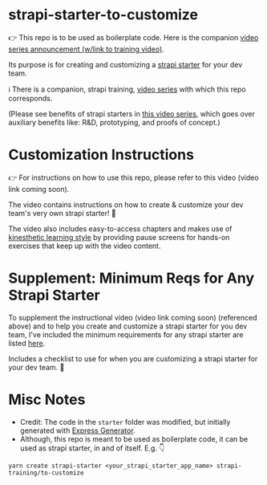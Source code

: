 # strapi-starter-to-customize

👉 This repo is to be used as boilerplate code.  Here is the companion [video series announcement (w/link to training video)](https://twitter.com/monico_moreno/status/1386834033179602946). 

Its purpose is for creating and customizing a [strapi starter](https://strapi.io/blog/announcing-the-strapi-starter-cli) for your dev team.

ℹ️  There is a companion, strapi training, [video series](https://twitter.com/monico_moreno/status/1386834033179602946) with which this repo corresponds.

(Please see benefits of strapi starters in [this video series](https://strapi.training/videos/intro-to-auxiliary-benefits-to-strapi-starters), which goes over auxiliary benefits like: R&D, prototyping, and proofs of concept.)

# Customization Instructions

👉 For instructions on how to use this repo, please refer to this video (video link coming soon).

The video contains instructions on how to create & customize your dev team's very own strapi starter!  🙌

The video also includes easy-to-access chapters and makes use of [kinesthetic learning style](https://en.wikipedia.org/wiki/Kinesthetic_learning) by providing pause screens for hands-on exercises that keep up with the video content.

# Supplement: Minimum Reqs for Any Strapi Starter
To supplement the instructional video (video link coming soon) (referenced above) and to help you create and customize a strapi starter for you dev team, I've included the minimum requirements for any strapi starter are listed [here](minimum-requirements-for-a-strapi-starter.md).

Includes a checklist to use for when you are customizing a strapi starter for your dev team. 🙌

# Misc Notes
* Credit: The code in the `starter` folder was modified, but initially generated with [Express Generator](https://www.npmjs.com/package/express-generator).
* Although, this repo is meant to be used as boilerplate code, it can be used as strapi starter, in and of itself.  E.g. 👇

```
yarn create strapi-starter <your_strapi_starter_app_name> strapi-training/to-customize
```
